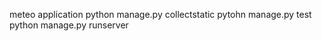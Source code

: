 meteo application
python manage.py collectstatic
pytohn manage.py test
python manage.py runserver


